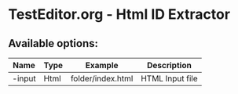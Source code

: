 TestEditor.org - Html ID Extractor
======================



Available options:
----------------------------------------------------------------------------------------------------
|**Name**               |**Type**               |**Example**                        |**Description**|
|-----------------------|-----------------------|-----------------------------------|-------------|
|-input              |Html                   |folder/index.html             |HTML Input file|
